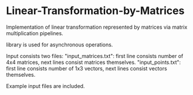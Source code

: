 # Linear-Transformation-by-Matrices
Implementation of linear transformation represented by matrices via matrix multiplication pipelines.

<future> library is used for asynchronous operations.
  
Input consists two files:
  "input_matrices.txt": first line consists number of 4x4 matrices, next lines consist matrices themselves.
  "input_points.txt": first line consists number of 1x3 vectors, next lines consist vectors themselves.

Example input files are included.
